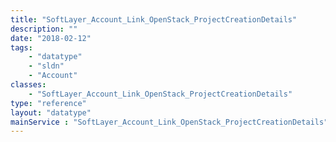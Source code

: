 ```yaml
---
title: "SoftLayer_Account_Link_OpenStack_ProjectCreationDetails"
description: ""
date: "2018-02-12"
tags:
    - "datatype"
    - "sldn"
    - "Account"
classes:
    - "SoftLayer_Account_Link_OpenStack_ProjectCreationDetails"
type: "reference"
layout: "datatype"
mainService : "SoftLayer_Account_Link_OpenStack_ProjectCreationDetails"
---
```

